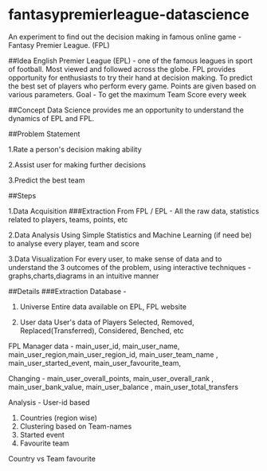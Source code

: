 # fantasypremierleague-datascience
An experiment to find out the decision making in famous online game - Fantasy Premier League. (FPL)

##Idea
English Premier League (EPL) - one of the famous leagues in sport of football. Most viewed and followed across the globe.
FPL provides opportunity for enthusiasts to try their hand at decision making.
To predict the best set of players who perform every game.
Points are given based on various parameters.
Goal - To get the maximum Team Score every week

##Concept
Data Science provides me an opportunity to understand the dynamics of EPL and FPL.

##Problem Statement

1.Rate a person's decision making ability

2.Assist user for making further decisions

3.Predict the best team 


##Steps

1.Data Acquisition
###Extraction
From FPL / EPL - All the raw data, statistics related to players, teams, points, etc

2.Data Analysis
Using Simple Statistics and Machine Learning (if need be) to analyse every player, team and score

3.Data Visualization
For every user, to make sense of data and to understand the 3 outcomes of the problem, using interactive techniques - graphs,charts,diagrams in an intuitive manner 

##Details
###Extraction
Database -

1. Universe 
Entire data available on EPL, FPL website

2. User data
User's data of Players Selected, Removed, Replaced(Transferred), Considered, Benched, etc

FPL Manager data - 
main_user_id,
main_user_name,
main_user_region,main_user_region_id,
main_user_team_name ,
main_user_started_event,
main_user_favourite_team,


Changing - 
main_user_overall_points,
main_user_overall_rank ,
main_user_bank_value,
main_user_balance ,
main_user_total_transfers

Analysis - User-id based
1. Countries (region wise)
2. Clustering based on Team-names
3. Started event
4. Favourite team

Country vs Team favourite
